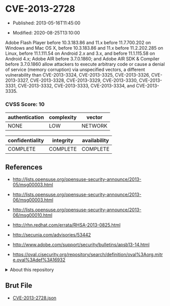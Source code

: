 # CVE-2013-2728

- Published: 2013-05-16T11:45:00

- Modified: 2020-08-25T13:10:00

Adobe Flash Player before 10.3.183.86 and 11.x before 11.7.700.202 on Windows and Mac OS X, before 10.3.183.86 and 11.x before 11.2.202.285 on Linux, before 11.1.111.54 on Android 2.x and 3.x, and before 11.1.115.58 on Android 4.x; Adobe AIR before 3.7.0.1860; and Adobe AIR SDK & Compiler before 3.7.0.1860 allow attackers to execute arbitrary code or cause a denial of service (memory corruption) via unspecified vectors, a different vulnerability than CVE-2013-3324, CVE-2013-3325, CVE-2013-3326, CVE-2013-3327, CVE-2013-3328, CVE-2013-3329, CVE-2013-3330, CVE-2013-3331, CVE-2013-3332, CVE-2013-3333, CVE-2013-3334, and CVE-2013-3335.

### CVSS Score: **10**

| authentication | complexity | vector |
| --- | --- | --- |
| NONE | LOW | NETWORK |

| confidentiality | integrity | availability |
| --- | --- | --- |
| COMPLETE | COMPLETE | COMPLETE |

## References

* http://lists.opensuse.org/opensuse-security-announce/2013-05/msg00003.html

* http://lists.opensuse.org/opensuse-security-announce/2013-06/msg00003.html

* http://lists.opensuse.org/opensuse-security-announce/2013-06/msg00010.html

* http://rhn.redhat.com/errata/RHSA-2013-0825.html

* http://secunia.com/advisories/53442

* http://www.adobe.com/support/security/bulletins/apsb13-14.html

* https://oval.cisecurity.org/repository/search/definition/oval%3Aorg.mitre.oval%3Adef%3A16932

<details>
<summary>About this repository</summary> 

  This repository is part of the project [Live Hack CVE](https://github.com/Live-Hack-CVE). Main website can be found [www.live-hack.org](https://www.live-hack.org) 
  
  Made by [Sn0wAlice](https://github.com/Sn0wAlice) for the people that care about security and need to have a feed of the latest CVEs. Hope you enjoy it, don't forget to star the repo and follow me on [Twitter](https://twitter.com/Sn0wAlice) and [Github](https://github.com/Sn0wAlice). And that is my [personnal website](https://www.alice-snow.me/)

  - [Home Page](https://github.com/Live-Hack-CVE)
  - [Framework](https://github.com/Live-Hack-CVE/cve-framework)
  - [CVE database](https://github.com/Live-Hack-CVE/full_database)
  - [Changelog](https://github.com/Live-Hack-CVE/Changelog)
</details>

## Brut File

* [CVE-2013-2728.json](https://raw.githubusercontent.com/Live-Hack-CVE/full_database/main/cves/2013/CVE-2013-2728.json)

